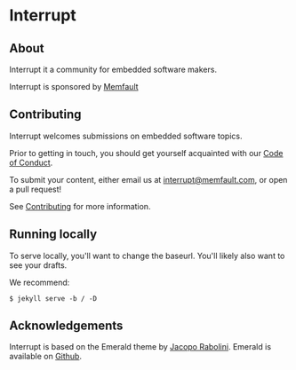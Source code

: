 # Interrupt

## About

Interrupt it a community for embedded software makers.

Interrupt is sponsored by [Memfault](https://memfault.com)

## Contributing

Interrupt welcomes submissions on embedded software topics.

Prior to getting in touch, you should get yourself acquainted with our [Code of
Conduct](https://interrupt.memfault.com/code-of-conduct).

To submit your content, either email us at
interrupt@memfault.com, or open a pull request!

See [Contributing](https://interrupt.memfault.com/contributing) for more
information.

## Running locally

To serve locally, you'll want to change the baseurl. You'll likely also want to
see your drafts.

We recommend:
```terminal
$ jekyll serve -b / -D
```

## Acknowledgements

Interrupt is based on the Emerald theme by [Jacopo
Rabolini](https://www.jacoporabolini.com/). Emerald is available on
[Github](https://github.com/KingFelix/emerald).
